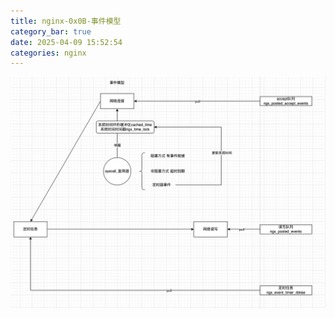 ```yaml
---
title: nginx-0x0B-事件模型
category_bar: true
date: 2025-04-09 15:52:54
categories: nginx
---
```


![](./nginx-0x0B-事件模型/1744191376.png)